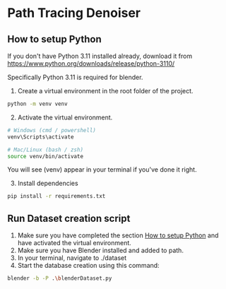 # Path Tracing Denoiser

## How to setup Python
If you don't have Python 3.11 installed already, download it from https://www.python.org/downloads/release/python-3110/

Specifically Python 3.11 is required for blender.

1. Create a virtual environment in the root folder of the project.
```sh
python -m venv venv
```
2. Activate the virtual environment.
```sh
# Windows (cmd / powershell)
venv\Scripts\activate

# Mac/Linux (bash / zsh)
source venv/bin/activate
```
You will see (venv) appear in your terminal if you've done it right.

3. Install dependencies 
```sh
pip install -r requirements.txt
```

## Run Dataset creation script
1. Make sure you have completed the section [How to setup Python](#how-to-setup-python) and have activated the virtual environment.
2. Make sure you have Blender installed and added to path.
3. In your terminal, navigate to ./dataset
4. Start the database creation using this command:
```sh
blender -b -P .\blenderDataset.py
```

